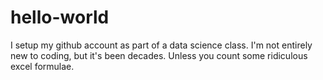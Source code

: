 # hello-world
I setup my github account as part of a data science class.
I'm not entirely new to coding, but it's been decades. Unless you count some ridiculous excel formulae.
